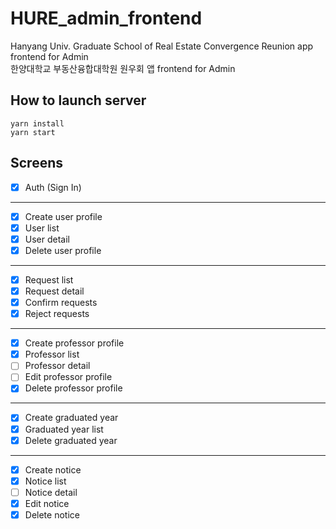 # HURE_admin_frontend

Hanyang Univ. Graduate School of Real Estate Convergence Reunion app frontend for Admin  
한양대학교 부동산융합대학원 원우회 앱 frontend for Admin

## How to launch server

```shell
yarn install
yarn start
```

## Screens

- [x] Auth (Sign In)

---

- [x] Create user profile
- [x] User list
- [x] User detail
- [x] Delete user profile

---

- [x] Request list
- [x] Request detail
- [x] Confirm requests
- [x] Reject requests

---

- [x] Create professor profile
- [x] Professor list
- [ ] Professor detail
- [ ] Edit professor profile
- [x] Delete professor profile

---

- [x] Create graduated year
- [x] Graduated year list
- [x] Delete graduated year

---

- [x] Create notice
- [x] Notice list
- [ ] Notice detail
- [x] Edit notice
- [x] Delete notice
